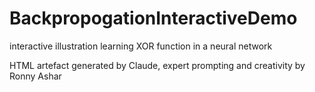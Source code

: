 # BackpropogationInteractiveDemo
interactive illustration learning XOR function in a neural network

HTML artefact generated by Claude, expert prompting and creativity by Ronny Ashar
